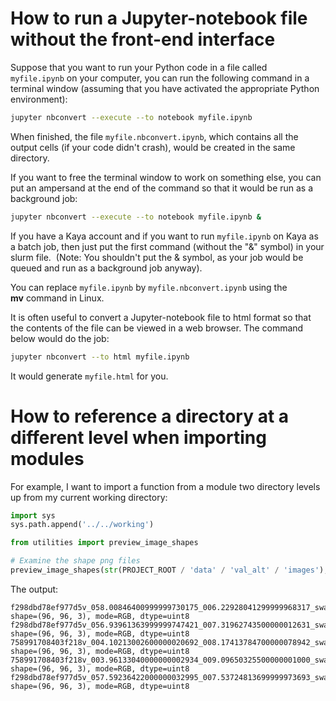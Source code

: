 # How to run a Jupyter-notebook file without the front-end interface

Suppose that you want to run your Python code in a file called `myfile.ipynb` on your computer, you can run the following command in a terminal window (assuming that you have activated the appropriate Python environment):

```bash
jupyter nbconvert --execute --to notebook myfile.ipynb
```

When finished, the file `myfile.nbconvert.ipynb`, which contains all the output cells (if your code didn't crash), would be created in the same directory. 

If you want to free the terminal window to work on something else, you can put an ampersand at the end of the command so that it would be run as a background job:

```bash
jupyter nbconvert --execute --to notebook myfile.ipynb &
```

If you have a Kaya account and if you want to run `myfile.ipynb` on Kaya as a batch job, then just put the first command (without the "&" symbol) in your slurm file.  (Note: You shouldn't put the & symbol, as your job would be queued and run as a background job anyway).

You can replace `myfile.ipynb` by `myfile.nbconvert.ipynb` using the **mv** command in Linux.

It is often useful to convert a Jupyter-notebook file to html format so that the contents of the file can be viewed in a web browser. The command below would do the job:

```bash
jupyter nbconvert --to html myfile.ipynb
```

It would generate `myfile.html` for you.

# How to reference a directory at a different level when importing modules

For example, I want to import a function from a module two directory levels up from my current working directory:

```python
import sys
sys.path.append('../../working')

from utilities import preview_image_shapes

# Examine the shape png files
preview_image_shapes(str(PROJECT_ROOT / 'data' / 'val_alt' / 'images'), 'png', limit=5)
```

The output:

```
f298dbd78ef977d5v_058.00846400999999730175_006.22928041299999968317_swath3_proc.png: shape=(96, 96, 3), mode=RGB, dtype=uint8
f298dbd78ef977d5v_056.93961363999999747421_007.31962743500000012631_swath2_proc.png: shape=(96, 96, 3), mode=RGB, dtype=uint8
758991708403f218v_004.10213002600000020692_008.17413784700000078942_swath2_proc.png: shape=(96, 96, 3), mode=RGB, dtype=uint8
758991708403f218v_003.96133040000000002934_009.09650325500000001000_swath3_proc.png: shape=(96, 96, 3), mode=RGB, dtype=uint8
f298dbd78ef977d5v_057.59236422000000032995_007.53724813699999973693_swath2_proc.png: shape=(96, 96, 3), mode=RGB, dtype=uint8
```
